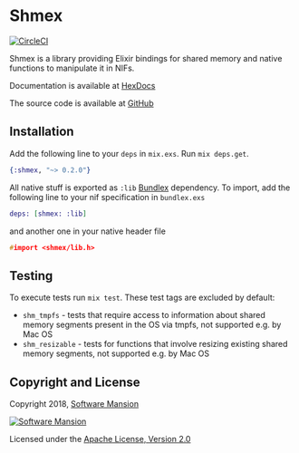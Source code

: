 # Shmex

[![CircleCI](https://circleci.com/gh/membraneframework/shmex.svg?style=svg)](https://circleci.com/gh/membraneframework/shmex)

Shmex is a library providing Elixir bindings for shared memory and native
functions to manipulate it in NIFs.

Documentation is available at [HexDocs](https://hexdocs.pm/shmex)

The source code is available at [GitHub](https://github.com/membraneframework/shmex)

## Installation

Add the following line to your `deps` in `mix.exs`. Run `mix deps.get`.

```elixir
{:shmex, "~> 0.2.0"}
```

All native stuff is exported as `:lib` [Bundlex](https://hex.pm/packages/bundlex) dependency.
To import, add the following line to your nif specification in `bundlex.exs`
```elixir
deps: [shmex: :lib]
```
and another one in your native header file
```c
#import <shmex/lib.h>
```

## Testing

To execute tests run `mix test`. These test tags are excluded by default:
- `shm_tmpfs` - tests that require access to information about shared memory segments present in the OS via tmpfs, not supported e.g. by Mac OS
- `shm_resizable` - tests for functions that involve resizing existing shared memory segments, not supported e.g. by Mac OS

## Copyright and License

Copyright 2018, [Software Mansion](https://swmansion.com/?utm_source=git&utm_medium=readme&utm_campaign=membrane)

[![Software Mansion](https://membraneframework.github.io/static/logo/swm_logo_readme.png)](https://swmansion.com/?utm_source=git&utm_medium=readme&utm_campaign=membrane)

Licensed under the [Apache License, Version 2.0](LICENSE)
